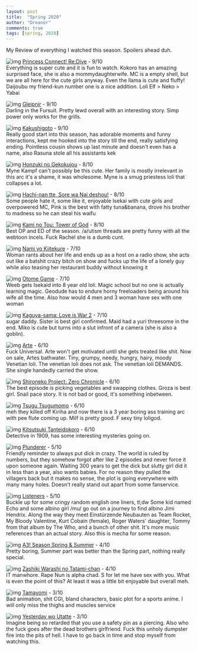 ```yaml
---
layout: post
title:  "Spring 2020"
author: "Dreanor"
comments: true
tags: [spring, 2020]
---
```


My Review of everything I watched this season. Spoilers ahead duh.



![img](..\assets\spring2020\pricon.png)
[Princess Connect! Re:Dive](https://kitsu.io/anime/princess-connect-redive) - 9/10  
Everything is super cute and it is fun to watch. Kokoro has an amazing surprised face, she is also a mommydaughterwife. MC is a empty shell, but we are all here for the cute girls anyway. Even the llama is cute and fluffy! Daijoubu my friend-kun number one is a nice addition. Loli Elf > Neko > Yabai

![img](..\assets\spring2020\gleipnir.png)
[Gleipnir](https://kitsu.io/anime/gleipnir) - 9/10  
Darling in the Fursuit. Pretty lewd overall with an interesting story. Simp power only works for the grills.

![img](..\assets\spring2020\kakushigoto.jpg)
[Kakushigoto](https://kitsu.io/anime/kakushigoto-tv) - 9/10  
Really good start into this season, has adorable moments and funny interactions, kept me hooked into the story till the end, really satisfying ending. Pointless cousin shows up last minute and doesn't even has a name, also Rasuna stole all his assistants kek

![img](..\assets\spring2020\honzuki.jpg)
[Honzuki no Gekokujou](https://kitsu.io/anime/honzuki-no-gekokujou-shisho-ni-naru-tame-ni-wa-shudan-wo-erandeiraremasen-2) - 8/10  
Myne Kampf can't possibly be this cute. Her family is mostly irrelevant in this arc it's a shame, it was wholesome. Myne is a smug priestess loli that collapses a lot.

![img](..\assets\spring2020\hachinan.png)
[Hachi-nan tte, Sore wa Nai deshou!](https://kitsu.io/anime/hachi-nan-tte-sore-wa-nai-desho) - 8/10  
Some people hate it, some like it, enjoyable Isekai with cute girls and overpowered MC, Pink is the best with fatty tuna&banana, drove his brother to madness so he can steal his waifu

![img](..\assets\spring2020\towerofgod.png)
[Kami no Tou: Tower of God](https://kitsu.io/anime/tower-of-god) - 8/10  
Best OP and ED of the season. /a/utism threads are pretty funny with all the webtoon incels. Fuck Rachel she is a dumb cunt.

![img](..\assets\spring2020\nami.jpg)
[Nami yo Kiitekure](https://kitsu.io/anime/nami-yo-kiitekure) - 7/10  
Woman rants about her life and ends up as a host on a radio show, she acts out like a batshit crazy bitch on show and fucks up the life of a lonely guy while also teasing her restaurant buddy without knowing it

![img](..\assets\spring2020\otome.png)
[Otome Game](https://kitsu.io/anime/otome-game-no-hametsu-flag-shika-nai-akuyaku-reijou-ni-tensei-shiteshimatta) - 7/10  
Weeb gets Isekaid into 8 year old loli. Magic school but no one is actually learning magic. Geodude has to endure horny freeloaders being around his wife all the time. Also how would 4 men and 3 woman have sex with one woman

![img](..\assets\spring2020\kaguya.jpg)
[Kaguya-sama: Love is War 2](https://kitsu.io/anime/kaguya-sama-wa-kokurasetai-tensai-tachi-no-renai-zunousen-2) - 7/10  
sugar daddy. Sister is best girl confirmed. Maid had a yuri threesome in the end. Miko is cute but turns into a slut infront of a camera (she is also a goblin).

![img](..\assets\spring2020\arte.jpg)
[Arte](https://kitsu.io/anime/arte) - 6/10  
Fuck Universal. Arte won't get motivated until she gets treated like shit. Now on sale, Artes bathwater. Tiny, grumpy, needy, hungry, hairy, moody Venetian loli. The venetian loli does not ask. The venetian loli DEMANDS. She single handedly carried the show.

![img](..\assets\spring2020\shiro.jpg)
[Shironeko Project: Zero Chronicle](https://kitsu.io/anime/shironeko-project-zero-chronicle) - 6/10  
The best episode is picking vegetables and swapping clothes. Groza is best girl. Snail pace story. It is not bad or good, it's something inbetween.

![img](..\assets\spring2020\tsugu.jpg)
[Tsugu Tsugumomo](https://kitsu.io/anime/tsugu-tsugumomo) - 6/10  
meh they killed off Kiriha and now there is a 3 year boring ass training arc with pee flute coming up. Milf is pretty good. F sexy tiny loligod.

![img](..\assets\spring2020\tantei.jpg)
[Kitsutsuki Tanteidokoro](https://kitsu.io/anime/kitsutsuki-tanteidokoro) - 6/10  
Detective in 1909, has some interesting mysteries going on.

![img](..\assets\spring2020\plunderer.jpg)
[Plunderer](https://kitsu.io/anime/plunderer) - 5/10  
Friendly reminder to always put dick in crazy. The world is ruled by numbers, but they somehow forgot after like 2 episodes and never force it upon someone again. Waiting 300 years to get the dick but slutty girl did it in less than a year, also wants babies. For no reason they pulled the villagers back but it makes no sense, the plot is going everywhere with many many holes. Doesn't really stand out apart from some fanservice.

![img](..\assets\spring2020\listeners.jpg)
[Listeners](https://kitsu.io/anime/listeners) - 5/10  
Buckle up for some cringy random english one liners, tl;dw Some kid named Echo and some albino girl /mu/ go out on a journey to find albino Jimi Hendrix. Along the way they meet Einstürzende Neubauten as Team Rocket, My Bloody Valentine, Kurt Cobain (female), Roger Waters' daughter, Tommy from that album by The Who, and a bunch of other shit. It's more music references than an actual story. Also this is mecha for some reason.

![img](..\assets\spring2020\a3.jpg)
[A3! Season Spring & Summer](https://kitsu.io/anime/a-three) - 4/10  
Pretty boring, Summer part was better than the Spring part, nothing really special.

![img](..\assets\spring2020\zashiki.jpg)
[Zashiki Warashi no Tatami-chan](https://kitsu.io/anime/zashiki-warashi-no-tatami-chan) - 4/10  
IT manwhore. Rape Nun is alpha chad. S for let me have sex with you. What is even the point of this? At least it was a little bit enjoyable but overall meh.

![img](..\assets\spring2020\tama.jpg)
[Tamayomi](https://kitsu.io/anime/tamayomi) - 3/10  
Bad animation, shit CGI, bland characters, basic plot for a sports anime. I will only miss the thighs and muscles service

![img](..\assets\spring2020\yesterday.jpg)
[Yesterday wo Utatte](https://kitsu.io/anime/yesterday-wo-utatte) - 3/10  
Imagine being so retarded that you use a safety pin as a piercing. Also who the fuck goes after the dead brothers girlfriend. Fuck this unholy dumpster fire into the pits of hell. I have to go back in time and stop myself from watching this.
